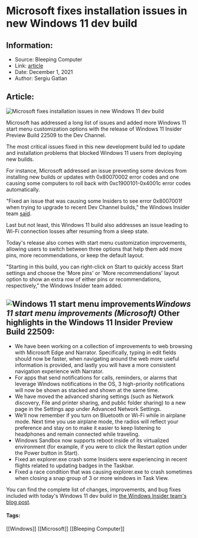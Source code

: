 # Microsoft fixes installation issues in new Windows 11 dev build
### 

## Information:
+ Source: Bleeping Computer
+ Link: [article](https://www.bleepingcomputer.com/news/microsoft/microsoft-fixes-installation-issues-in-new-windows-11-dev-build/)
+ Date: December 1, 2021
+ Author: Sergiu Gatlan


## Article:
![Microsoft fixes installation issues in new Windows 11 dev build](https://www.bleepstatic.com/content/hl-images/2021/10/06/Windows_11.jpg)


Microsoft has addressed a long list of issues and added more Windows 11 start menu customization options with the release of Windows 11 Insider Preview Build 22509 to the Dev Channel.


The most critical issues fixed in this new development build led to update and installation problems that blocked Windows 11 users from deploying new builds.


For instance, Microsoft addressed an issue preventing some devices from installing new builds or updates with 0x80070002 error codes and one causing some computers to roll back with 0xc1900101-0x4001c error codes automatically.


"Fixed an issue that was causing some Insiders to see error 0x8007001f when trying to upgrade to recent Dev Channel builds," the Windows Insider team [said](https://blogs.windows.com/windows-insider/2021/12/01/announcing-windows-11-insider-preview-build-22509/).


Last but not least, this Windows 11 build also addresses an issue leading to Wi-Fi connection losses after resuming from a sleep state.


Today's release also comes with start menu customization improvements, allowing users to switch between three options that help them add more pins, more recommendations, or keep the default layout.


"Starting in this build, you can right-click on Start to quickly access Start settings and choose the 'More pins' or 'More recommendations' layout option to show an extra row of either pins or recommendations, respectively," the Windows Insider team added.



![Windows 11 start menu improvements](https://www.bleepstatic.com/images/news/u/1109292/2021/Windows_11_start_menu_improvements.png)*Windows 11 start menu improvements (Microsoft)*
Other highlights in the Windows 11 Insider Preview Build 22509:
---------------------------------------------------------------


* We have been working on a collection of improvements to web browsing with Microsoft Edge and Narrator. Specifically, typing in edit fields should now be faster, when navigating around the web more useful information is provided, and lastly you will have a more consistent navigation experience with Narrator.
* For apps that send notifications for calls, reminders, or alarms that leverage Windows notifications in the OS, 3 high-priority notifications will now be shown as stacked and shown at the same time.
* We have moved the advanced sharing settings (such as Network discovery, File and printer sharing, and public folder sharing) to a new page in the Settings app under Advanced Network Settings.
* We’ll now remember if you turn on Bluetooth or Wi-Fi while in airplane mode. Next time you use airplane mode, the radios will reflect your preference and stay on to make it easier to keep listening to headphones and remain connected while traveling.
* Windows Sandbox now supports reboot inside of its virtualized environment (for example, if you were to click the Restart option under the Power button in Start).
* Fixed an explorer.exe crash some Insiders were experiencing in recent flights related to updating badges in the Taskbar.
* Fixed a race condition that was causing explorer.exe to crash sometimes when closing a snap group of 3 or more windows in Task View.


You can find the complete list of changes, improvements, and bug fixes included with today's Windows 11 dev build in [the Windows Insider team's blog post](https://blogs.windows.com/windows-insider/2021/12/01/announcing-windows-11-insider-preview-build-22509/).




#### Tags:
[[Windows]] [[Microsoft]] [[Bleeping Computer]]
